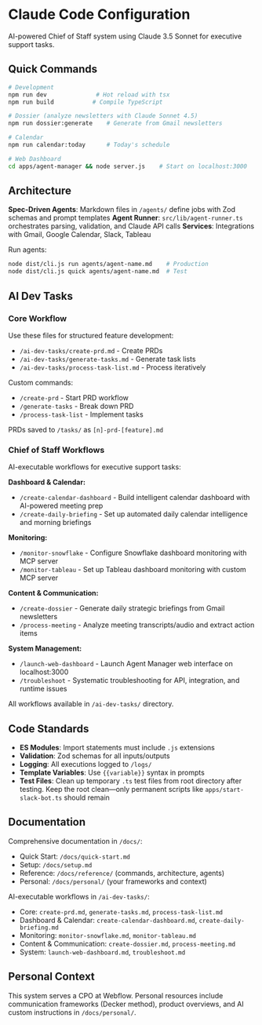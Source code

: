 # Claude Code Configuration

AI-powered Chief of Staff system using Claude 3.5 Sonnet for executive support tasks.

## Quick Commands

```bash
# Development
npm run dev              # Hot reload with tsx
npm run build           # Compile TypeScript

# Dossier (analyze newsletters with Claude Sonnet 4.5)
npm run dossier:generate    # Generate from Gmail newsletters

# Calendar
npm run calendar:today      # Today's schedule

# Web Dashboard
cd apps/agent-manager && node server.js    # Start on localhost:3000
```

## Architecture

**Spec-Driven Agents**: Markdown files in `/agents/` define jobs with Zod schemas and prompt templates
**Agent Runner**: `src/lib/agent-runner.ts` orchestrates parsing, validation, and Claude API calls
**Services**: Integrations with Gmail, Google Calendar, Slack, Tableau

Run agents:
```bash
node dist/cli.js run agents/agent-name.md    # Production
node dist/cli.js quick agents/agent-name.md  # Test
```

## AI Dev Tasks

### Core Workflow
Use these files for structured feature development:
- `/ai-dev-tasks/create-prd.md` - Create PRDs
- `/ai-dev-tasks/generate-tasks.md` - Generate task lists
- `/ai-dev-tasks/process-task-list.md` - Process iteratively

Custom commands:
- `/create-prd` - Start PRD workflow
- `/generate-tasks` - Break down PRD
- `/process-task-list` - Implement tasks

PRDs saved to `/tasks/` as `[n]-prd-[feature].md`

### Chief of Staff Workflows
AI-executable workflows for executive support tasks:

**Dashboard & Calendar:**
- `/create-calendar-dashboard` - Build intelligent calendar dashboard with AI-powered meeting prep
- `/create-daily-briefing` - Set up automated daily calendar intelligence and morning briefings

**Monitoring:**
- `/monitor-snowflake` - Configure Snowflake dashboard monitoring with MCP server
- `/monitor-tableau` - Set up Tableau dashboard monitoring with custom MCP server

**Content & Communication:**
- `/create-dossier` - Generate daily strategic briefings from Gmail newsletters
- `/process-meeting` - Analyze meeting transcripts/audio and extract action items

**System Management:**
- `/launch-web-dashboard` - Launch Agent Manager web interface on localhost:3000
- `/troubleshoot` - Systematic troubleshooting for API, integration, and runtime issues

All workflows available in `/ai-dev-tasks/` directory.

## Code Standards

- **ES Modules**: Import statements must include `.js` extensions
- **Validation**: Zod schemas for all inputs/outputs
- **Logging**: All executions logged to `/logs/`
- **Template Variables**: Use `{{variable}}` syntax in prompts
- **Test Files**: Clean up temporary `.ts` test files from root directory after testing. Keep the root clean—only permanent scripts like `apps/start-slack-bot.ts` should remain

## Documentation

Comprehensive documentation in `/docs/`:
- Quick Start: `/docs/quick-start.md`
- Setup: `/docs/setup.md`
- Reference: `/docs/reference/` (commands, architecture, agents)
- Personal: `/docs/personal/` (your frameworks and context)

AI-executable workflows in `/ai-dev-tasks/`:
- Core: `create-prd.md`, `generate-tasks.md`, `process-task-list.md`
- Dashboard & Calendar: `create-calendar-dashboard.md`, `create-daily-briefing.md`
- Monitoring: `monitor-snowflake.md`, `monitor-tableau.md`
- Content & Communication: `create-dossier.md`, `process-meeting.md`
- System: `launch-web-dashboard.md`, `troubleshoot.md`

## Personal Context

This system serves a CPO at Webflow. Personal resources include communication frameworks (Decker method), product overviews, and AI custom instructions in `/docs/personal/`.
